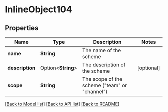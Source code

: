 # InlineObject104

## Properties

Name | Type | Description | Notes
------------ | ------------- | ------------- | -------------
**name** | **String** | The name of the scheme | 
**description** | Option<**String**> | The description of the scheme | [optional]
**scope** | **String** | The scope of the scheme (\"team\" or \"channel\") | 

[[Back to Model list]](../README.md#documentation-for-models) [[Back to API list]](../README.md#documentation-for-api-endpoints) [[Back to README]](../README.md)


